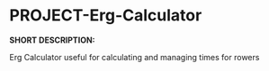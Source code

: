 # PROJECT-Erg-Calculator

**SHORT DESCRIPTION:**

Erg Calculator useful for calculating and managing times for rowers


